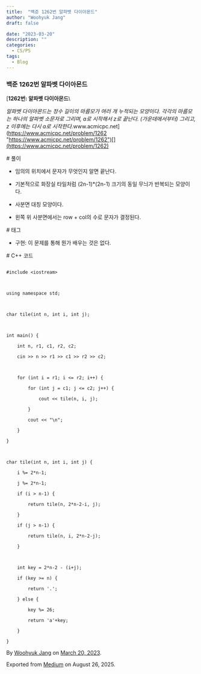 ```yaml
---
title:  "백준 1262번 알파벳 다이아몬드"
author: "Woohyuk Jang"
draft: false

date: "2023-03-20"
description: ""
categories:
  - CS/PS
tags:
  - Blog
---
```

### 백준 1262번 알파벳 다이아몬드



[**1262번: 알파벳 다이아몬드**\

*알파벳 다이아몬드는 정수 길이의 마름모가 여러 개 누적되는 모양이다. 각각의 마름모는 하나의 알파벳 소문자로 그리며, a로 시작해서 z로 끝난다. (가운데에서부터) 그리고, z 이후에는 다시 a로 시작한다.*&#x77;ww.acmicpc.net](https://www.acmicpc.net/problem/1262 "https://www.acmicpc.net/problem/1262")[](https://www.acmicpc.net/problem/1262)



\# 풀이



* 임의의 위치에서 문자가 무엇인지 알면 끝난다.

* 기본적으로 화장실 타일처럼 (2n-1)\*(2n-1) 크기의 동일 무늬가 반복되는 모양이다.

* 사분면 대칭 모양이다.

* 왼쪽 위 사분면에서는 row + col의 수로 문자가 결정된다.



\# 태그



* 구현: 이 문제를 통해 뭔가 배우는 것은 없다.



\# C++ 코드



```

#include <iostream>



using namespace std;



char tile(int n, int i, int j);



int main() {

    int n, r1, c1, r2, c2;

    cin >> n >> r1 >> c1 >> r2 >> c2;



    for (int i = r1; i <= r2; i++) {

        for (int j = c1; j <= c2; j++) {

            cout << tile(n, i, j);

        }

        cout << "\n";

    }

}



char tile(int n, int i, int j) {

    i %= 2*n-1;

    j %= 2*n-1;

    if (i > n-1) {

        return tile(n, 2*n-2-i, j);

    }

    if (j > n-1) {

        return tile(n, i, 2*n-2-j);

    }



    int key = 2*n-2 - (i+j);

    if (key >= n) {

        return '.';

    } else {

        key %= 26;

        return 'a'+key;

    }

}

```



By [Woohyuk Jang](https://medium.com/@morrranii) on [March 20, 2023](https://medium.com/p/45f1b1a42d57).

Exported from [Medium](https://medium.com) on August 26, 2025.
